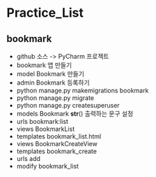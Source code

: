 # Practice_List
## bookmark
- github 소스 -> PyCharm 프로젝트
- bookmark 앱 만들기
- model Bookmark 만들기
- admin Bookmark 등록하기
- python manage.py makemigrations bookmark
- python manage.py migrate
- python manage.py createsuperuser
- models Bookmark __str__() 출력하는 문구 설정
- urls bookmark:list
- views BookmarkList
- templates bookmark_list.html
- views BookmarkCreateView
- templates bookmark_create
- urls add
- modify bookmark_list
